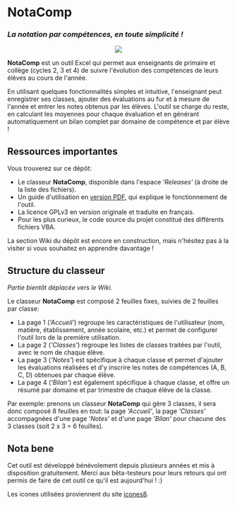 # NotaComp

### *La notation par compétences, en toute simplicité !*

<p align="center"><img src="https://img.icons8.com/cotton/64/000000/books-1.png"/></p>

**NotaComp** est un outil Excel qui permet aux enseignants de primaire et collège (cycles 2, 3 et 4) de suivre l'évolution des compétences de leurs élèves au cours de l'année.

En utilisant quelques fonctionnalités simples et intuitive, l'enseignant peut enregistrer ses classes, ajouter des évaluations au fur et à mesure de l'année et entrer les notes obtenus par les élèves. L'outil se charge du reste, en calculant les moyennes pour chaque évaluation et en générant automatiquement un bilan complet par domaine de compétence et par élève !

## Ressources importantes

Vous trouverez sur ce dépôt:
- Le classeur **NotaComp**, disponible dans l'espace *'Releases'* (à droite de la liste des fichiers).
- Un guide d'utilisation en [version PDF](https://github.com/VincentChtln/NotaComp/raw/master/Guide%20d'utilisation%20de%20NotaComp.pdf), qui explique le fonctionnement de l'outil.
- La licence GPLv3 en version originale et traduite en français.
- Pour les plus curieux, le code source du projet constitué des différents fichiers VBA.

La section Wiki du dépôt est encore en construction, mais n'hésitez pas à la visiter si vous souhaitez en apprendre davantage !


## Structure du classeur
*Partie bientôt déplacée vers le Wiki.*

Le classeur **NotaComp** est composé 2 feuilles fixes, suivies de 2 feuilles par classe:

- La page 1 (*'Accueil'*) regroupe les caractéristiques de l'utilisateur (nom, matière, établissement, année scolaire, etc.) et permet de configurer l'outil lors de la première utilisation. 
- La page 2 (*'Classes'*) regroupe les listes de classes traitées par l'outil, avec le nom de chaque élève.
- La page 3 (*'Notes'*) est spécifique à chaque classe et permet d'ajouter les évaluations réalisées et d'y inscrire les notes de compétences (A, B, C, D) obtenues par chaque élève.
- La page 4 (*'Bilan'*) est également spécifique à chaque classe, et offre un résumé par domaine et par trimestre de chaque élève de la classe.

Par exemple: prenons un classeur **NotaComp** qui gère 3 classes, il sera donc composé 8 feuilles en tout: la page *'Accueil'*, la page *'Classes'* accompagnées d'une page *'Notes'* et d'une page *'Bilan'* pour chacune des 3 classes (soit 2 x 3 = 6 feuilles).


## Nota bene

Cet outil est développé bénévolement depuis plusieurs années et mis à disposition gratuitement. Merci aux bêta-testeurs pour leurs retours qui ont permis de faire de cet outil ce qu'il est aujourd'hui ! :)

Les icones utilisées proviennent du site [icones8](https://icones8.fr/icons/).
